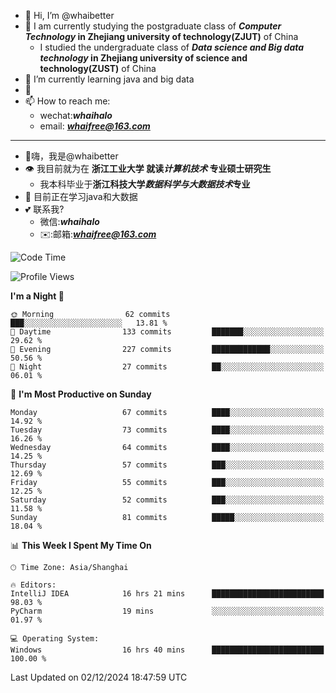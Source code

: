 - 👋 Hi, I’m @whaibetter
- 👀 I am currently studying the postgraduate class of ***Computer Technology* in Zhejiang university of technology(ZJUT)** of China
  -  I studied the undergraduate class of ***Data science and Big data technology* in Zhejiang university of science and technology(ZUST)** of China
- 🌱 I’m currently learning java and big data
- 💞️ 
- 📫 How to reach me: 
  - wechat:***whaihalo***
  - email: ***whaifree@163.com***
 ------------------------
- 👋嗨，我是@whaibetter
- 👁 我目前就为在 **浙江工业大学 就读*计算机技术* 专业硕士研究生**
  - 我本科毕业于**浙江科技大学*数据科学与大数据技术*专业**
- 🌴 目前正在学习java和大数据
- 💕 联系我?
  - 微信:***whaihalo***
  - ✉️:邮箱:***whaifree@163.com***

<!--START_SECTION:waka-->
![Code Time](http://img.shields.io/badge/Code%20Time-653%20hrs%2058%20mins-blue)

![Profile Views](http://img.shields.io/badge/Profile%20Views-0-blue)

**I'm a Night 🦉** 

```text
🌞 Morning                62 commits          ███░░░░░░░░░░░░░░░░░░░░░░   13.81 % 
🌆 Daytime                133 commits         ███████░░░░░░░░░░░░░░░░░░   29.62 % 
🌃 Evening                227 commits         █████████████░░░░░░░░░░░░   50.56 % 
🌙 Night                  27 commits          ██░░░░░░░░░░░░░░░░░░░░░░░   06.01 % 
```
📅 **I'm Most Productive on Sunday** 

```text
Monday                   67 commits          ████░░░░░░░░░░░░░░░░░░░░░   14.92 % 
Tuesday                  73 commits          ████░░░░░░░░░░░░░░░░░░░░░   16.26 % 
Wednesday                64 commits          ████░░░░░░░░░░░░░░░░░░░░░   14.25 % 
Thursday                 57 commits          ███░░░░░░░░░░░░░░░░░░░░░░   12.69 % 
Friday                   55 commits          ███░░░░░░░░░░░░░░░░░░░░░░   12.25 % 
Saturday                 52 commits          ███░░░░░░░░░░░░░░░░░░░░░░   11.58 % 
Sunday                   81 commits          █████░░░░░░░░░░░░░░░░░░░░   18.04 % 
```


📊 **This Week I Spent My Time On** 

```text
🕑︎ Time Zone: Asia/Shanghai

🔥 Editors: 
IntelliJ IDEA            16 hrs 21 mins      █████████████████████████   98.03 % 
PyCharm                  19 mins             ░░░░░░░░░░░░░░░░░░░░░░░░░   01.97 % 

💻 Operating System: 
Windows                  16 hrs 40 mins      █████████████████████████   100.00 % 
```


 Last Updated on 02/12/2024 18:47:59 UTC
<!--END_SECTION:waka-->
